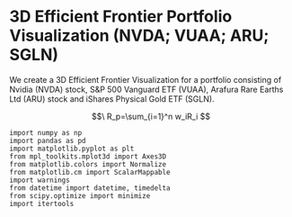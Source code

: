 # 3D Efficient Frontier Portfolio Visualization (NVDA; VUAA; ARU; SGLN)
We create a 3D Efficient Frontier Visualization for a portfolio consisting of Nvidia (NVDA) stock, S&amp;P 500 Vanguard ETF (VUAA), Arafura Rare Earths Ltd (ARU) stock and iShares Physical Gold ETF (SGLN).

$$\ R_p=\sum_{i=1}^n w_iR_i $$

```{r}
import numpy as np
import pandas as pd
import matplotlib.pyplot as plt
from mpl_toolkits.mplot3d import Axes3D
from matplotlib.colors import Normalize
from matplotlib.cm import ScalarMappable
import warnings
from datetime import datetime, timedelta
from scipy.optimize import minimize
import itertools
```
